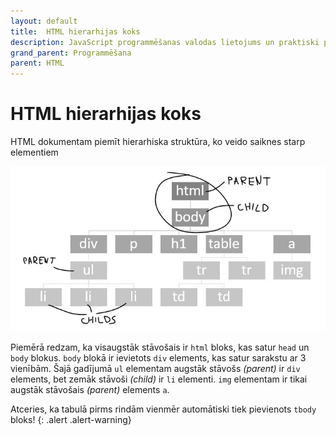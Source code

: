 ```yaml
---
layout: default
title:  HTML hierarhijas koks
description: JavaScript programmēšanas valodas lietojums un praktiski piemēri
grand_parent: Programmēšana
parent: HTML
---
```


# HTML hierarhijas koks

HTML dokumentam piemīt hierarhiska struktūra, ko veido saiknes starp elementiem

![DOM_tree](/media/dom_tree.JPG)

Piemērā redzam, ka visaugstāk stāvošais ir `html` bloks, kas satur `head` un `body` blokus. `body` blokā ir ievietots `div` elements, kas satur sarakstu ar 3 vienībām. Šajā gadījumā `ul` elementam augstāk stāvošs *(parent)* ir `div` elements, bet zemāk stāvoši *(child)* ir `li` elementi. `img` elementam ir tikai augstāk stāvošais *(parent)* elements `a`.

Atceries, ka tabulā pirms rindām vienmēr automātiski tiek pievienots `tbody` bloks!
{: .alert .alert-warning}